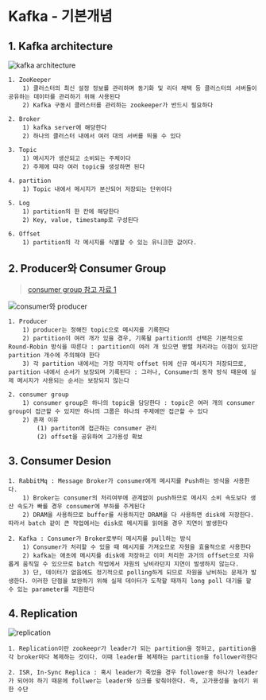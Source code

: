 # Kafka - 기본개념

## 1. Kafka architecture

![kafka architecture](https://user-images.githubusercontent.com/55272324/81563629-78a8d580-93d1-11ea-88cc-5d0607debad1.png)

```
1. ZooKeeper
	1) 클러스터의 최신 설정 정보를 관리하며 동기화 및 리더 채택 등 클러스터의 서버들이 공유하는 데이터를 관리하기 위해 사용된다
	2) Kafka 구동시 클러스터를 관리하는 zookeeper가 반드시 필요하다

2. Broker
	1) kafka server에 해당한다
	2) 하나의 클러스터 내에서 여러 대의 서버를 띄울 수 있다
	
3. Topic
	1) 메시지가 생산되고 소비되는 주체이다
	2) 주제에 따라 여러 topic을 생성하면 된다

4. partition
	1) Topic 내에서 메시지가 분산되어 저장되는 단위이다

5. Log
	1) partition의 한 칸에 해당한다
	2) Key, value, timestamp로 구성된다

6. Offset
	1) partition의 각 메시지를 식별할 수 있는 유니크한 값이다.
```

## 2. Producer와 Consumer Group

> [consumer group 참고 자료 1](https://www.popit.kr/kafka-consumer-group/)

![consumer와 producer](https://user-images.githubusercontent.com/55272324/81564288-7abf6400-93d2-11ea-81e1-ef1bd272511b.png)

```
1. Producer
	1) producer는 정해진 topic으로 메시지를 기록한다
	2) partition이 여러 개가 있을 경우, 기록될 partition의 선택은 기본적으로 Round-Robin 방식을 따른다 : partition이 여러 개 있으면 병렬 처리라는 이점이 있지만 partition 개수에 주의해야 한다
	3) 각 partition 내에서는 가장 마지막 offset 뒤에 신규 메시지가 저장되므로, partition 내에서 순서가 보장되며 기록된다 : 그러나, Consumer의 동작 방식 때문에 실제 메시지가 사용되는 순서는 보장되지 않는다
	
2. consumer group
	1) consumer group은 하나의 topic을 담당한다 : topic은 여러 개의 consumer group이 접근할 수 있지만 하나의 그룹은 하나의 주제에만 접근할 수 있다
	2) 존재 이유
		(1) partiton에 접근하는 consumer 관리
		(2) offset을 공유하여 고가용성 확보
```

## 3. Consumer Desion

```
1. RabbitMq : Message Broker가 consumer에게 메시지를 Push하는 방식을 사용한다. 
	1) Broker는 consumer의 처리여부에 관계없이 push하므로 메시지 소비 속도보다 생산 속도가 빠를 경우 consumer에 부하를 주게된다
	2) DRAM을 사용하므로 buffer를 사용하지만 DRAM을 다 사용하면 disk에 저장한다. 따라서 batch 같이 큰 작업에서는 disk로 메시지를 읽어올 경우 지연이 발생한다
	
2. Kafka : Consumer가 Broker로부터 메시지를 pull하는 방식
	1) Consumer가 처리할 수 있을 때 메시지를 가져오므로 자원을 효율적으로 사용한다
	2) kafka는 애초에 메시지를 disk에 저장하고 이미 처리한 과거의 offset으로 자유롭게 움직일 수 있으므로 batch 작업에서 자원의 낭비라던지 지연이 발생하지 않는다.
	3) 단, 데이터가 없음에도 정기적으로 polling하게 되므로 자원을 낭비하는 문제가 발생한다. 이러한 단점을 보완하기 위해 실제 데이터가 도착할 때까지 long poll 대기를 할 수 있는 parameter를 지원한다
```

## 4. Replication

![replication](https://user-images.githubusercontent.com/55272324/81564291-7bf09100-93d2-11ea-8027-f295b00a7396.png)

```
1. Replication이란 zookeepr가 leader가 되는 partition을 정하고, partition을 각 broker마다 복제하는 것이다. 이때 leader를 복제하는 partition을 follower라한다

2. ISR, In-Sync Replica : 혹시 leader가 죽었을 경우 follower중 하나가 leader가 되어야 하기 때문에 follwer는 leader와 싱크를 맞춰야한다. 즉, 고가용성을 높이기 위한 수단
```

